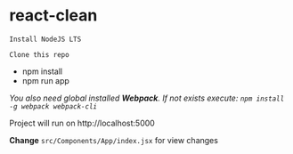 # react-clean
`Install NodeJS LTS`

`Clone this repo`
* npm install
* npm run app

*You also need global installed **Webpack**. If not exists execute: `npm install -g webpack webpack-cli`*

Project will run on http://localhost:5000

**Change** `src/Components/App/index.jsx` for view changes
